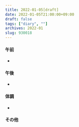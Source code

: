 ```yaml
---
title: 2022-01-05[draft]
date: 2022-01-05T21:00:00+09:00
draft: false
tags: ["diary", ""]
archives: 2022-01
slug: 930018
---
```

#### 午前
- 
#### 午後
- 
#### 体調
- 
#### その他